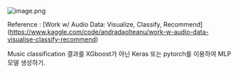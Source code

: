 ![image.png](attachment:image-2.png)

Reference : [Work w/ Audio Data: Visualize, Classify, Recommend] (https://www.kaggle.com/code/andradaolteanu/work-w-audio-data-visualise-classify-recommend)


Music classification 결과를 XGboost가 아닌 Keras 또는 pytorch를 이용하여 MLP 모델 생성하기.
